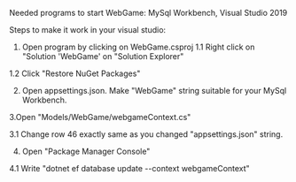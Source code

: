 Needed programs to start WebGame: MySql Workbench, Visual Studio 2019

Steps to make it work in your visual studio:

1. Open program by clicking on WebGame.csproj
1.1 Right click on "Solution 'WebGame' on "Solution Explorer"

1.2 Click "Restore NuGet Packages"

2. Open appsettings.json. Make "WebGame" string suitable for your MySql Workbench.

3.Open "Models/WebGame/webgameContext.cs"

3.1 Change row 46 exactly same as you changed "appsettings.json" string.

4. Open "Package Manager Console" 

4.1 Write "dotnet ef database update --context webgameContext"
